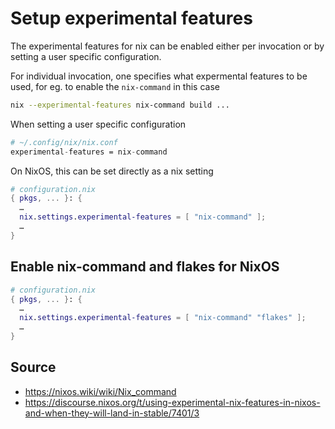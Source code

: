 # Setup experimental features

The experimental features for nix can be enabled either per invocation or by setting a user specific configuration.

For individual invocation, one specifies what expermental features to be used, for eg. to enable the `nix-command` in this case
```bash
nix --experimental-features nix-command build ...
```

When setting a user specific configuration
```nix
# ~/.config/nix/nix.conf
experimental-features = nix-command
```

On NixOS, this can be set directly as a nix setting 
```nix
# configuration.nix
{ pkgs, ... }: {
  …
  nix.settings.experimental-features = [ "nix-command" ];
  …
}
```

## Enable nix-command and flakes for NixOS
```nix
# configuration.nix
{ pkgs, ... }: {
  …
  nix.settings.experimental-features = [ "nix-command" "flakes" ];
  …
}
```


## Source
- https://nixos.wiki/wiki/Nix_command
- https://discourse.nixos.org/t/using-experimental-nix-features-in-nixos-and-when-they-will-land-in-stable/7401/3
